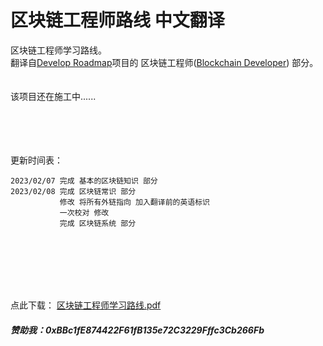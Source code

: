 # 区块链工程师路线 中文翻译<br>
区块链工程师学习路线。
<br>
翻译自[Develop Roadmap](https://roadmap.sh)项目的 区块链工程师([Blockchain Developer](https://roadmap.sh/blockchain)) 部分。
<br>
<br>
<br>
该项目还在施工中......
<br>
<br>
<br>
<br>
<br>

更新时间表：

    2023/02/07 完成 基本的区块链知识 部分
    2023/02/08 完成 区块链常识 部分
               修改 将所有外链指向 加入翻译前的英语标识
               一次校对 修改
               完成 区块链系统 部分
         
               
<br>               
<br>
<br>
<br>
<br>
     
点此下载：
[区块链工程师学习路线.pdf](https://github.com/Web3-Club/Blockchain-Developer-roadmap_Chinese/files/10684006/default.pdf)
   
                
    
##### 赞助我：0xBBc1fE874422F61fB135e72C3229Fffc3Cb266Fb
